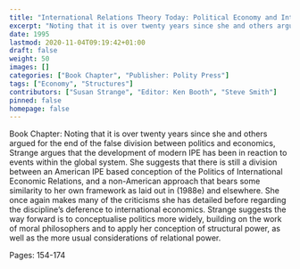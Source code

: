 ```yaml
---
title: "International Relations Theory Today: Political Economy and International Relations"
excerpt: "Noting that it is over twenty years since she and others argued for the end of the false division between politics and economics, Strange argues that the development of modern IPE has been in reaction to events within the global system. She suggests that there is still a division between an American IPE based conception of the Politics of International Economic Relations, and a non-American approach that bears some similarity to her own framework as laid out in (1988e) and elsewhere. She once again makes many of the criticisms she has detailed before regarding the discipline’s deference to international economics. Strange suggests the way forward is to conceptualise politics more widely, building on the work of moral philosophers and to apply her conception of structural power, as well as the more usual considerations of relational power."
date: 1995
lastmod: 2020-11-04T09:19:42+01:00
draft: false
weight: 50
images: []
categories: ["Book Chapter", "Publisher: Polity Press"]
tags: ["Economy", "Structures"]
contributors: ["Susan Strange", "Editor: Ken Booth", "Steve Smith"]
pinned: false
homepage: false
---
```


Book Chapter: Noting that it is over twenty years since she and others argued for the end of the false division between politics and economics, Strange argues that the development of modern IPE has been in reaction to events within the global system. She suggests that there is still a division between an American IPE based conception of the Politics of International Economic Relations, and a non-American approach that bears some similarity to her own framework as laid out in (1988e) and elsewhere. She once again makes many of the criticisms she has detailed before regarding the discipline’s deference to international economics. Strange suggests the way forward is to conceptualise politics more widely, building on the work of moral philosophers and to apply her conception of structural power, as well as the more usual considerations of relational power.

Pages: 154-174